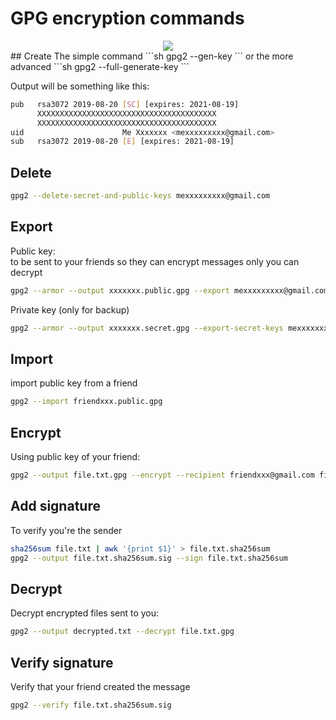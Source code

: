 # GPG encryption commands


<div class="separator" style="clear: both; text-align: center;"><img border="0" src="https://storage.googleapis.com/atle-static/pics/gpg_logo.png"/></div>
## Create
The simple command
```sh
gpg2 --gen-key
```
or the more advanced
```sh
gpg2 --full-generate-key
```

Output will be something like this:
```sh
pub   rsa3072 2019-08-20 [SC] [expires: 2021-08-19]
      XXXXXXXXXXXXXXXXXXXXXXXXXXXXXXXXXXXXXXXX
      XXXXXXXXXXXXXXXXXXXXXXXXXXXXXXXXXXXXXXXX
uid                      Me Xxxxxxx <mexxxxxxxxx@gmail.com>
sub   rsa3072 2019-08-20 [E] [expires: 2021-08-19]
```

## Delete
```sh
gpg2 --delete-secret-and-public-keys mexxxxxxxxx@gmail.com
```

## Export
Public key:  
to be sent to your friends so they can encrypt messages only you can decrypt
```sh
gpg2 --armor --output xxxxxxx.public.gpg --export mexxxxxxxxx@gmail.com
```
Private key (only for backup)
```sh
gpg2 --armor --output xxxxxxx.secret.gpg --export-secret-keys mexxxxxxxxx@gmail.com
```

## Import
import public key from a friend
```sh
gpg2 --import friendxxx.public.gpg
```

## Encrypt
Using public key of your friend:
```sh
gpg2 --output file.txt.gpg --encrypt --recipient friendxxx@gmail.com file.txt
```

## Add signature
To verify you're the sender
```sh
sha256sum file.txt | awk '{print $1}' > file.txt.sha256sum
gpg2 --output file.txt.sha256sum.sig --sign file.txt.sha256sum
```
## Decrypt
Decrypt encrypted files sent to you:
```sh
gpg2 --output decrypted.txt --decrypt file.txt.gpg
```

## Verify signature
Verify that your friend created the message
```sh
gpg2 --verify file.txt.sha256sum.sig
```

